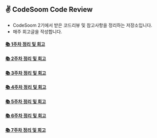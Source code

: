 ## ✌ CodeSoom Code Review
- CodeSoom 2기에서 받은 코드리뷰 및 참고사항을 정리하는 저장소입니다.
- 매주 회고글을 작성합니다.

#### [📚 1주차 정리 및 회고](https://github.com/saseungmin/codesoom_code_review_repository/tree/master/week_1)

#### [📚 2주차 정리 및 회고](https://github.com/saseungmin/codesoom_code_review_repository/tree/master/week_2)

#### [📚 3주차 정리 및 회고](https://github.com/saseungmin/codesoom_code_review_repository/tree/master/week_3)

#### [📚 4주차 정리 및 회고](https://github.com/saseungmin/codesoom_code_review_repository/tree/master/week_4)

#### [📚 5주차 정리 및 회고](https://github.com/saseungmin/codesoom_code_review_repository/tree/master/week_5)

#### [📚 6주차 정리 및 회고](https://github.com/saseungmin/codesoom_code_review_repository/tree/master/week_6)

#### [📚 7주차 정리 및 회고](https://github.com/saseungmin/codesoom_code_review_repository/tree/master/week_7)